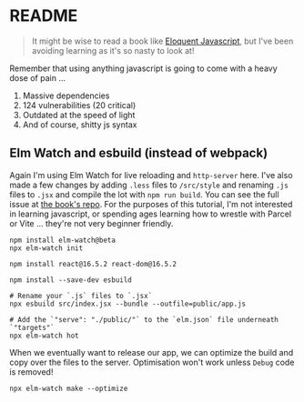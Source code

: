 # README

> It might be wise to read a book like [Eloquent Javascript](https://eloquentjavascript.net), but I've been avoiding learning as it's so nasty to look at!

Remember that using anything javascript is going to come with a heavy dose of pain ...

1. Massive dependencies
2. 124 vulnerabilities (20 critical)
3. Outdated at the speed of light
4. And of course, shitty js syntax

## Elm Watch and esbuild (instead of webpack)

Again I'm using Elm Watch for live reloading and `http-server` here. I've also made a few changes by adding `.less` files to `/src/style` and renaming `.js` files to `.jsx` and compile the lot with `npm run build`. You can see the full issue at [the book's repo](https://github.com/jfairbank/programming-elm.com/issues/16). For the purposes of this tutorial, I'm not interested in learning javascript, or spending ages learning how to wrestle with Parcel or Vite ... they're not very beginner friendly.

```terminal
npm install elm-watch@beta
npx elm-watch init

npm install react@16.5.2 react-dom@16.5.2

npm install --save-dev esbuild

# Rename your `.js` files to `.jsx`
npx esbuild src/index.jsx --bundle --outfile=public/app.js

# Add the `"serve": "./public/"` to the `elm.json` file underneath `"targets"`
npx elm-watch hot
```

When we eventually want to release our app, we can optimize the build and copy over the files to the server. Optimisation won't work unless `Debug` code is removed!

```terminal
npx elm-watch make --optimize
```
